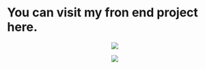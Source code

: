 # You can visit my fron end project here.

<p align="center">
  <a href="https://skillicons.dev">
    <img src="https://skillicons.dev/icons?i=git,github,vscode,html,css,js,react,nextjs,ts,vite,tailwind,bootstrap," />
  </a>
</p>
<p align="center">
  <a href="https://skillicons.dev">
    <img src="https://skillicons.dev/icons?i=mysql,java,selenium,bitbucket" />
  </a>
</p>
